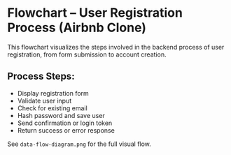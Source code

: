 # Flowchart – User Registration Process (Airbnb Clone)

This flowchart visualizes the steps involved in the backend process of user registration, from form submission to account creation.

## Process Steps:
- Display registration form
- Validate user input
- Check for existing email
- Hash password and save user
- Send confirmation or login token
- Return success or error response

See `data-flow-diagram.png` for the full visual flow.
